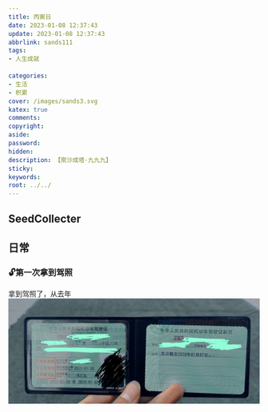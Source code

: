 ```yaml
---
title: 丙寅日
date: 2023-01-08 12:37:43
update: 2023-01-08 12:37:43
abbrlink: sands111
tags:
- 人生成就

categories:
- 生活
- 积累
cover: /images/sands3.svg
katex: true
comments:
copyright:
aside: 
password:
hidden:
description: 【聚沙成塔·九九九】 
sticky: 
keywords:
root: ../../
---
```


## SeedCollecter


## 日常
### 🔓第一次拿到驾照
拿到驾照了，从去年
![](../../../images/20230102/IMG_20230108_123721.jpg)